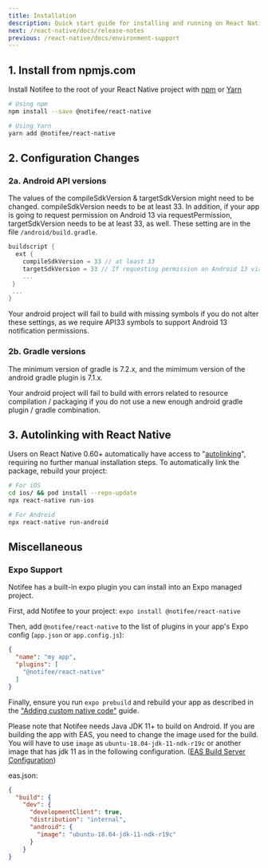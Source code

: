 ```yaml
---
title: Installation
description: Quick start guide for installing and running on React Native.
next: /react-native/docs/release-notes
previous: /react-native/docs/environment-support
---
```


## 1. Install from npmjs.com

Install Notifee to the root of your React Native project with [npm](https://www.npmjs.com/) or
[Yarn](https://yarnpkg.com/lang/en/)

```bash
# Using npm
npm install --save @notifee/react-native

# Using Yarn
yarn add @notifee/react-native
```

## 2. Configuration Changes

### 2a. Android API versions

The values of the compileSdkVersion & targetSdkVersion might need to be changed. compileSdkVersion needs to be at least 33. In addition, if your app is going to request permission on Android 13 via requestPermission, targetSdkVersion needs to be at least 33, as well. These setting are in the file `/android/build.gradle`. 

```gradle
buildscript {
  ext {
    compileSdkVersion = 33 // at least 33
    targetSdkVersion = 33 // If requesting permission on Android 13 via requestPermission, at least 33 
    ... 
 } 
 ... 
}
```

Your android project will fail to build with missing symbols if you do not alter these settings, as we require API33 symbols to support Android 13 notification permissions.

### 2b. Gradle versions

The minimum version of gradle is 7.2.x, and the mimimum version of the android gradle plugin is 7.1.x.

Your android project will fail to build with errors related to resource compilation / packaging if you do not use a new enough android gradle plugin / gradle combination.

## 3. Autolinking with React Native
Users on React Native 0.60+ automatically have access to "[autolinking](https://github.com/react-native-community/cli/blob/master/docs/autolinking.md)",
requiring no further manual installation steps. To automatically link the package, rebuild your project:

```bash
# For iOS
cd ios/ && pod install --repo-update
npx react-native run-ios

# For Android
npx react-native run-android
```

## Miscellaneous

### Expo Support
Notifee has a built-in expo plugin you can install into an Expo managed project.

First, add Notifee to your project:
`expo install @notifee/react-native`

Then, add `@notifee/react-native` to the list of plugins in your app's Expo config (`app.json` or `app.config.js`):
```json
{
  "name": "my app",
  "plugins": [
    "@notifee/react-native"
  ]
}
```

Finally, ensure you run `expo prebuild` and rebuild your app as described in the ["Adding custom native code"](https://docs.expo.io/workflow/customizing/) guide.

Please note that Notifee needs Java JDK 11+ to build on Android. If you are building the app with EAS, you need to change the image used for the build. You will have to use `image` as `ubuntu-18.04-jdk-11-ndk-r19c` or another image that has jdk 11 as in the following configuration. ([EAS Build Server Configuration](https://docs.expo.dev/build-reference/infrastructure/#image--ubuntu-1804-jdk-8-ndk-r19c--alias--default))

eas.json:
```json
{
  "build": {
    "dev": {
      "developmentClient": true,
      "distribution": "internal",
      "android": {
        "image": "ubuntu-18.04-jdk-11-ndk-r19c"
      }
    }
}
```
